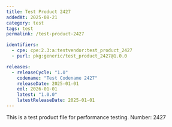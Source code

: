 ```yaml
---
title: Test Product 2427
addedAt: 2025-08-21
category: test
tags: test
permalink: /test-product-2427

identifiers:
  - cpe: cpe:2.3:a:testvendor:test_product_2427
  - purl: pkg:generic/test_product_2427@1.0.0

releases:
  - releaseCycle: "1.0"
    codename: "Test Codename 2427"
    releaseDate: 2025-01-01
    eol: 2026-01-01
    latest: "1.0.0"
    latestReleaseDate: 2025-01-01
---
```


This is a test product file for performance testing. Number: 2427
